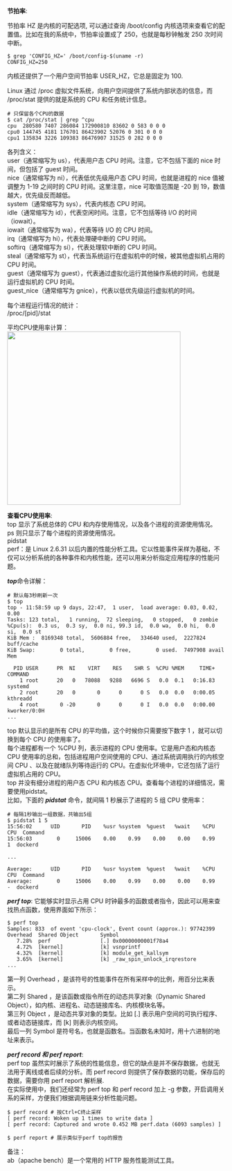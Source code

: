 
**节拍率**:  

节拍率 HZ 是内核的可配选项, 可以通过查询 /boot/config 内核选项来查看它的配置值。比如在我的系统中，节拍率设置成了 250，也就是每秒钟触发 250 次时间中断。  
```
$ grep 'CONFIG_HZ=' /boot/config-$(uname -r)
CONFIG_HZ=250
```
内核还提供了一个用户空间节拍率 USER_HZ，它总是固定为 100.    



Linux 通过 /proc 虚拟文件系统，向用户空间提供了系统内部状态的信息，而 /proc/stat 提供的就是系统的 CPU 和任务统计信息。  
```
# 只保留各个CPU的数据
$ cat /proc/stat | grep ^cpu
cpu  280580 7407 286084 172900810 83602 0 583 0 0 0
cpu0 144745 4181 176701 86423902 52076 0 301 0 0 0
cpu1 135834 3226 109383 86476907 31525 0 282 0 0 0
```
各列含义：  
user（通常缩写为 us），代表用户态 CPU 时间。注意，它不包括下面的 nice 时间，但包括了 guest 时间。   
nice（通常缩写为 ni），代表低优先级用户态 CPU 时间，也就是进程的 nice 值被调整为 1-19 之间时的 CPU 时间。这里注意，nice 可取值范围是 -20 到 19，数值越大，优先级反而越低。   
system（通常缩写为 sys），代表内核态 CPU 时间。   
idle（通常缩写为 id），代表空闲时间。注意，它不包括等待 I/O 的时间（iowait）。   
iowait（通常缩写为 wa），代表等待 I/O 的 CPU 时间。   
irq（通常缩写为 hi），代表处理硬中断的 CPU 时间。   
softirq（通常缩写为 si），代表处理软中断的 CPU 时间。   
steal（通常缩写为 st），代表当系统运行在虚拟机中的时候，被其他虚拟机占用的 CPU 时间。   
guest（通常缩写为 guest），代表通过虚拟化运行其他操作系统的时间，也就是运行虚拟机的 CPU 时间。   
guest_nice（通常缩写为 gnice），代表以低优先级运行虚拟机的时间。  


每个进程运行情况的统计：  
/proc/[pid]/stat  
  
平均CPU使用率计算：  
<img src="https://github.com/Yongli-Lisa/Linux-performance-optimization/blob/ce9d772e8250695b607be433378d4e6e3d0bf482/Img/CPU/%E5%B9%B3%E5%9D%87cpu%E4%BD%BF%E7%94%A8%E7%8E%87.PNG" width="400px">  


**查看CPU使用率**:  
top 显示了系统总体的 CPU 和内存使用情况，以及各个进程的资源使用情况。  
ps 则只显示了每个进程的资源使用情况。  
pidstat  
perf：是 Linux 2.6.31 以后内置的性能分析工具。它以性能事件采样为基础，不仅可以分析系统的各种事件和内核性能，还可以用来分析指定应用程序的性能问题。    



***top***命令详解：  
```
# 默认每3秒刷新一次
$ top
top - 11:58:59 up 9 days, 22:47,  1 user,  load average: 0.03, 0.02, 0.00
Tasks: 123 total,   1 running,  72 sleeping,   0 stopped,   0 zombie
%Cpu(s):  0.3 us,  0.3 sy,  0.0 ni, 99.3 id,  0.0 wa,  0.0 hi,  0.0 si,  0.0 st
KiB Mem :  8169348 total,  5606884 free,   334640 used,  2227824 buff/cache
KiB Swap:        0 total,        0 free,        0 used.  7497908 avail Mem

  PID USER      PR  NI    VIRT    RES    SHR S  %CPU %MEM     TIME+ COMMAND
    1 root      20   0   78088   9288   6696 S   0.0  0.1   0:16.83 systemd
    2 root      20   0       0      0      0 S   0.0  0.0   0:00.05 kthreadd
    4 root       0 -20       0      0      0 I   0.0  0.0   0:00.00 kworker/0:0H
...
```  
top 默认显示的是所有 CPU 的平均值，这个时候你只需要按下数字 1 ，就可以切换到每个 CPU 的使用率了。  
每个进程都有一个 %CPU 列，表示进程的 CPU 使用率。它是用户态和内核态 CPU 使用率的总和，包括进程用户空间使用的 CPU、通过系统调用执行的内核空间 CPU 、以及在就绪队列等待运行的 CPU。在虚拟化环境中，它还包括了运行虚拟机占用的 CPU。  
top 并没有细分进程的用户态 CPU 和内核态 CPU。查看每个进程的详细情况，需要使用pidstat。  
比如，下面的 ***pidstat*** 命令，就间隔 1 秒展示了进程的 5 组 CPU 使用率：  
```
# 每隔1秒输出一组数据，共输出5组
$ pidstat 1 5
15:56:02      UID       PID    %usr %system  %guest   %wait    %CPU   CPU  Command
15:56:03        0     15006    0.00    0.99    0.00    0.00    0.99     1  dockerd

...

Average:      UID       PID    %usr %system  %guest   %wait    %CPU   CPU  Command
Average:        0     15006    0.00    0.99    0.00    0.00    0.99     -  dockerd
```


***perf top***: 它能够实时显示占用 CPU 时钟最多的函数或者指令，因此可以用来查找热点函数，使用界面如下所示：  
```
$ perf top
Samples: 833  of event 'cpu-clock', Event count (approx.): 97742399
Overhead  Shared Object       Symbol
   7.28%  perf                [.] 0x00000000001f78a4
   4.72%  [kernel]            [k] vsnprintf
   4.32%  [kernel]            [k] module_get_kallsym
   3.65%  [kernel]            [k] _raw_spin_unlock_irqrestore
...
```  
第一列 Overhead ，是该符号的性能事件在所有采样中的比例，用百分比来表示。   
第二列 Shared ，是该函数或指令所在的动态共享对象（Dynamic Shared Object），如内核、进程名、动态链接库名、内核模块名等。   
第三列 Object ，是动态共享对象的类型。比如 [.] 表示用户空间的可执行程序、或者动态链接库，而 [k] 则表示内核空间。   
最后一列 Symbol 是符号名，也就是函数名。当函数名未知时，用十六进制的地址来表示。  

***perf record 和 perf report***:   
perf top 虽然实时展示了系统的性能信息，但它的缺点是并不保存数据，也就无法用于离线或者后续的分析。而 perf record 则提供了保存数据的功能，保存后的数据，需要你用 perf report 解析展.  
在实际使用中，我们还经常为 perf top 和 perf record 加上 -g 参数，开启调用关系的采样，方便我们根据调用链来分析性能问题。  
```
$ perf record # 按Ctrl+C终止采样
[ perf record: Woken up 1 times to write data ]
[ perf record: Captured and wrote 0.452 MB perf.data (6093 samples) ]

$ perf report # 展示类似于perf top的报告
```



备注：  
ab（apache bench）是一个常用的 HTTP 服务性能测试工具。


